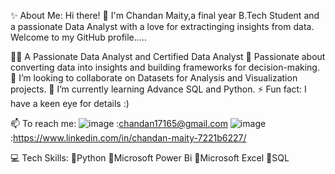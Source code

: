 ✨ About Me:
Hi there! 👋 I'm Chandan Maity,a final year B.Tech Student and a passionate Data Analyst with a love for extractinging insights from data.
Welcome to my GitHub profile.....

👩‍💻 A Passionate Data Analyst and Certified Data Analyst
🎯 Passionate about converting data into insights and building frameworks for decision-making.
👯 I’m looking to collaborate on Datasets for Analysis and Visualization projects.
🌱 I’m currently learning Advance SQL and Python.
⚡ Fun fact: I have a keen eye for details :)

📫 To reach me: 
![image](https://github.com/Chandan65171/Chandan65171/assets/145855999/f303e2e1-cb80-46c1-b4c7-7b761fd25614) :chandan17165@gmail.com
![image](https://github.com/Chandan65171/Chandan65171/assets/145855999/8d904431-3b1e-41cc-940b-1a4245928da7) :https://www.linkedin.com/in/chandan-maity-7221b6227/

💻 Tech Skills:
💠Python
💠Microsoft Power Bi
💠Microsoft Excel
💠SQL
